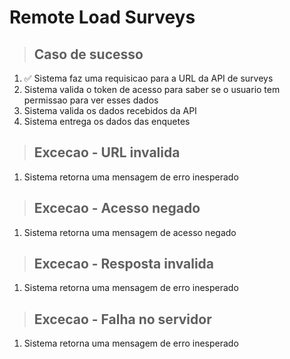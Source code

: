 # Remote Load Surveys

> ## Caso de sucesso
1. ✅ Sistema faz uma requisicao para a URL da API de surveys
2. Sistema valida o token de acesso para saber se o usuario tem permissao para ver esses dados
3. Sistema valida os dados recebidos da API
4. Sistema entrega os dados das enquetes

> ## Excecao - URL invalida
1. Sistema retorna uma mensagem de erro inesperado

> ## Excecao - Acesso negado
1. Sistema retorna uma mensagem de acesso negado

> ## Excecao - Resposta invalida
1. Sistema retorna uma mensagem de erro inesperado

> ## Excecao - Falha no servidor
1. Sistema retorna uma mensagem de erro inesperado